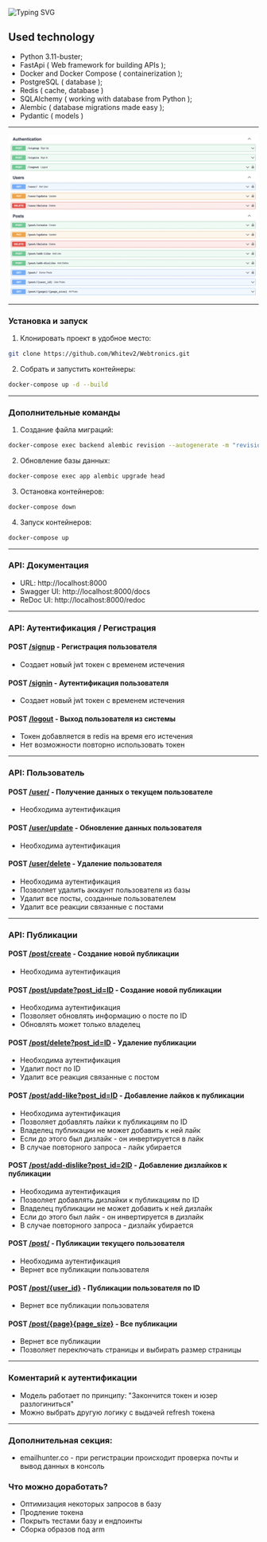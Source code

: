 ![Typing SVG](https://readme-typing-svg.herokuapp.com?font=WebTronics&size=40&pause=1000&color=F7F7F7&width=435&lines=The+WebTronics)

## Used technology
- Python 3.11-buster;
- FastApi ( Web framework for building APIs );
- Docker and Docker Compose ( containerization );
- PostgreSQL ( database );
- Redis ( cache, database )
- SQLAlchemy ( working with database from Python );
- Alembic ( database migrations made easy );
- Pydantic ( models )

<hr/>

![image](templates/img.png)

<hr/>

### Установка и запуск

1. Клонировать проект в удобное место:

```sh
git clone https://github.com/Whitev2/Webtronics.git
```

2. Собрать и запустить контейнеры:
```sh
docker-compose up -d --build
```
<hr/>

### Дополнительные команды


1. Создание файла миграций:
```sh
docker-compose exec backend alembic revision --autogenerate -m "revision_name"
```

2. Обновление базы данных:
```sh
docker-compose exec app alembic upgrade head
```

3. Остановка контейнеров:
```sh
docker-compose down
```

4. Запуск контейнеров:
```sh
docker-compose up
```

<hr/>

### API: Документация

- URL: http://localhost:8000
- Swagger UI: http://localhost:8000/docs
- ReDoc UI: http://localhost:8000/redoc

<hr/>

### API: Аутентификация / Регистрация

#### POST [/signup](http://localhost:8000/docs#/Authentication/sign_up_signup_post) - Регистрация пользователя

- Создает новый jwt токен с временем истечения

#### POST [/signin](http://localhost:8000/docs#/Authentication/sign_in_signin_post) - Аутентификация пользователя
- Создает новый jwt токен с временем истечения

#### POST [/logout](http://localhost:8000/docs#/Authentication/logout_logout_post) - Выход пользователя из системы
- Токен добавляется в redis на время его истечения 
- Нет возможности повторно использовать токен

<hr/>

### API:  Пользователь

#### POST [/user/](http://localhost:8000/docs#/Users/get_user_user__get) - Получение данных о текущем пользователе
- Необходима аутентификация

#### POST [/user/update](http://localhost:8000/docs#/Users/update_user_update_put) - Обновление данных пользователя
- Необходима аутентификация

#### POST [/user/delete](http://localhost:8000/docs#/Users/delete_user_delete_delete) - Удаление пользователя
- Необходима аутентификация
- Позволяет удалить аккаунт пользователя из базы
- Удалит все посты, созданные пользователем
- Удалит все реакции связанные с постами

<hr/>

### API:  Публикации

#### POST [/post/create](http://localhost:8000/docs#/Posts/create_post_create_post) - Создание новой публикации
- Необходима аутентификация

#### POST [/post/update?post_id=ID](http://localhost:8000/docs#/Posts/update_post_update_put) - Создание новой публикации
- Необходима аутентификация
- Позволяет обновлять информацию о посте по ID
- Обновлять может только владелец

#### POST [/post/delete?post_id=ID](http://localhost:8000/docs#/Posts/delete_post_delete_delete) - Удаление публикации
- Необходима аутентификация
- Удалит пост по ID
- Удалит все реакция связанные с постом

#### POST [/post/add-like?post_id=ID](http://localhost:8000/docs#/Posts/add_like_post_add_like_post) - Добавление лайков к публикации
- Необходима аутентификация
- Позволяет добавлять лайки к публикациям по ID
- Владелец публикации не может добавить к ней лайк 
- Если до этого был дизлайк - он инвертируется в лайк
- В случае повторного запроса - лайк убирается

#### POST [/post/add-dislike?post_id=2ID](http://localhost:8000/docs#/Posts/add_dislike_post_add_dislike_post) - Добавление дизлайков к публикации
- Необходима аутентификация
- Позволяет добавлять дизлайки к публикациям по ID
- Владелец публикации не может добавить к ней дизлайк 
- Если до этого был лайк - он инвертируется в дизлайк
- В случае повторного запроса - дизлайк убирается

#### POST [/post/](http://localhost:8000/docs#/Posts/owner_posts_post__get) - Публикации текущего пользователя
- Необходима аутентификация
- Вернет все публикации пользователя

#### POST [/post/{user_id}](http://localhost:8000/docs#/Posts/user_posts_post__user_id__get) - Публикации пользователя по ID
- Вернет все публикации пользователя

#### POST [/post/{page}{page_size}](http://localhost:8000/docs#/Posts/all_posts_post__page___page_size__get) - Все публикации
- Вернет все публикации
- Позволяет переключать страницы и выбирать размер страницы

<hr/>

### Коментарий к аутентификации

- Модель работает по принципу: "Закончится токен и юзер разлогиниться"
- Можно выбрать другую логику с выдачей refresh токена

<hr/>

### Дополнительная секция:
- emailhunter.co - при регистрации происходит проверка почты и вывод данных в консоль

### Что можно доработать?

- Оптимизация некоторых запросов в базу
- Продление токена
- Покрыть тестами базу и ендпоинты
- Сборка образов под arm













